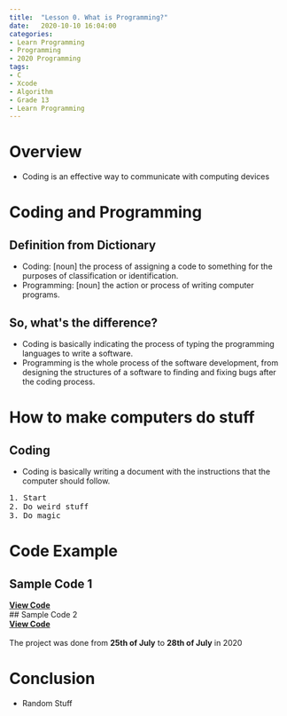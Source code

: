 ```yaml
---
title:  "Lesson 0. What is Programming?"
date:   2020-10-10 16:04:00
categories:
- Learn Programming
- Programming
- 2020 Programming
tags:
- C
- Xcode
- Algorithm
- Grade 13
- Learn Programming
---
```

# Overview
* Coding is an effective way to communicate with computing devices

# Coding and Programming
## Definition from Dictionary
* Coding: [noun] the process of assigning a code to something for the purposes of classification or identification.
* Programming: [noun] the action or process of writing computer programs.
## So, what's the difference?
* Coding is basically indicating the process of typing the programming languages to write a software.
* Programming is the whole process of the software development, from designing the structures of a software to finding and fixing bugs after the coding process.

# How to make computers do stuff
## Coding
* Coding is basically writing a document with the instructions that the computer should follow.
<pre>
1. Start
2. Do weird stuff
3. Do magic
</pre>

# Code Example
## Sample Code 1
<div>
<a onclick = "this.nextSibling.style.display=(this.nextSibling.style.display=='none')?'block':'none';" href = "javascript:void(0)">
<b>View Code</b>
</a><div style = "DISPLAY : none">
<script src="https://gist.github.com/andylang8445/af9ee066867631a1bc02cbe8b73493ee.js"></script>
</div>
</div>
## Sample Code 2
<div>
<a onclick = "this.nextSibling.style.display=(this.nextSibling.style.display=='none')?'block':'none';" href = "javascript:void(0)">
<b>View Code</b>
</a><div style = "DISPLAY : none">
<script src="https://gist.github.com/andylang8445/bb6da1b47954f05d75449bc5f9b2c912.js"></script>
</div>
</div>
<br>The project was done from <b>25th of July</b> to <b>28th of July</b> in 2020

# Conclusion
* Random Stuff
